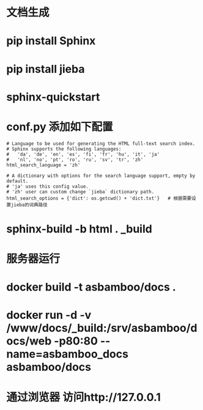 文档生成
==================================

# pip install Sphinx
# pip install jieba
# sphinx-quickstart
# conf.py 添加如下配置 
	# Language to be used for generating the HTML full-text search index.
	# Sphinx supports the following languages:
	#   'da', 'de', 'en', 'es', 'fi', 'fr', 'hu', 'it', 'ja'
	#   'nl', 'no', 'pt', 'ro', 'ru', 'sv', 'tr', 'zh'
	html_search_language = 'zh'
	
	# A dictionary with options for the search language support, empty by default.
	# 'ja' uses this config value.
	# 'zh' user can custom change `jieba` dictionary path.
	html_search_options = {'dict': os.getcwd() + 'dict.txt'}   # 根据需要设置jieba的词典路径
# sphinx-build -b html . _build


服务器运行
==========================================================
# docker build -t asbamboo/docs .
# docker run -d -v /www/docs/_build:/srv/asbamboo/docs/web -p80:80 --name=asbamboo_docs asbamboo/docs
# 通过浏览器 访问http://127.0.0.1